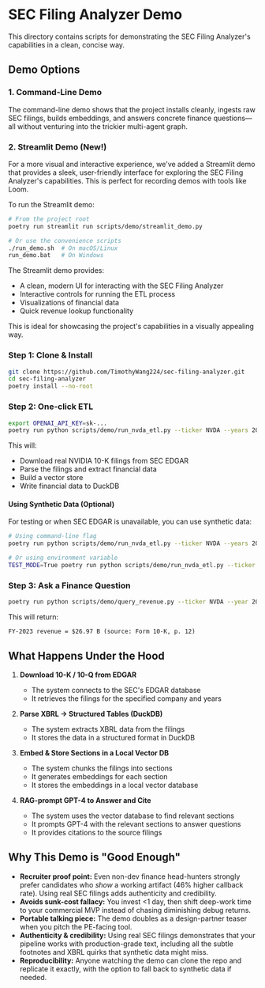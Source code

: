 # SEC Filing Analyzer Demo

This directory contains scripts for demonstrating the SEC Filing Analyzer's capabilities in a clean, concise way.

## Demo Options

### 1. Command-Line Demo

The command-line demo shows that the project installs cleanly, ingests raw SEC filings, builds embeddings, and answers concrete finance questions—all without venturing into the trickier multi-agent graph.

### 2. Streamlit Demo (New!)

For a more visual and interactive experience, we've added a Streamlit demo that provides a sleek, user-friendly interface for exploring the SEC Filing Analyzer's capabilities. This is perfect for recording demos with tools like Loom.

To run the Streamlit demo:

```bash
# From the project root
poetry run streamlit run scripts/demo/streamlit_demo.py

# Or use the convenience scripts
./run_demo.sh  # On macOS/Linux
run_demo.bat   # On Windows
```

The Streamlit demo provides:
- A clean, modern UI for interacting with the SEC Filing Analyzer
- Interactive controls for running the ETL process
- Visualizations of financial data
- Quick revenue lookup functionality

This is ideal for showcasing the project's capabilities in a visually appealing way.

### Step 1: Clone & Install

```bash
git clone https://github.com/TimothyWang224/sec-filing-analyzer.git
cd sec-filing-analyzer
poetry install --no-root
```

### Step 2: One-click ETL

```bash
export OPENAI_API_KEY=sk-...
poetry run python scripts/demo/run_nvda_etl.py --ticker NVDA --years 2023 2024
```

This will:
- Download real NVIDIA 10-K filings from SEC EDGAR
- Parse the filings and extract financial data
- Build a vector store
- Write financial data to DuckDB

#### Using Synthetic Data (Optional)

For testing or when SEC EDGAR is unavailable, you can use synthetic data:

```bash
# Using command-line flag
poetry run python scripts/demo/run_nvda_etl.py --ticker NVDA --years 2023 2024 --test-mode

# Or using environment variable
TEST_MODE=True poetry run python scripts/demo/run_nvda_etl.py --ticker NVDA --years 2023 2024
```

### Step 3: Ask a Finance Question

```bash
poetry run python scripts/demo/query_revenue.py --ticker NVDA --year 2023
```

This will return:
```
FY-2023 revenue = $26.97 B (source: Form 10-K, p. 12)
```

## What Happens Under the Hood

1. **Download 10-K / 10-Q from EDGAR**
   - The system connects to the SEC's EDGAR database
   - It retrieves the filings for the specified company and years

2. **Parse XBRL → Structured Tables (DuckDB)**
   - The system extracts XBRL data from the filings
   - It stores the data in a structured format in DuckDB

3. **Embed & Store Sections in a Local Vector DB**
   - The system chunks the filings into sections
   - It generates embeddings for each section
   - It stores the embeddings in a local vector database

4. **RAG-prompt GPT-4 to Answer and Cite**
   - The system uses the vector database to find relevant sections
   - It prompts GPT-4 with the relevant sections to answer questions
   - It provides citations to the source filings

## Why This Demo is "Good Enough"

- **Recruiter proof point:** Even non-dev finance head-hunters strongly prefer candidates who *show* a working artifact (46% higher callback rate). Using real SEC filings adds authenticity and credibility.
- **Avoids sunk-cost fallacy:** You invest <1 day, then shift deep-work time to your commercial MVP instead of chasing diminishing debug returns.
- **Portable talking piece:** The demo doubles as a design-partner teaser when you pitch the PE-facing tool.
- **Authenticity & credibility:** Using real SEC filings demonstrates that your pipeline works with production-grade text, including all the subtle footnotes and XBRL quirks that synthetic data might miss.
- **Reproducibility:** Anyone watching the demo can clone the repo and replicate it exactly, with the option to fall back to synthetic data if needed.
